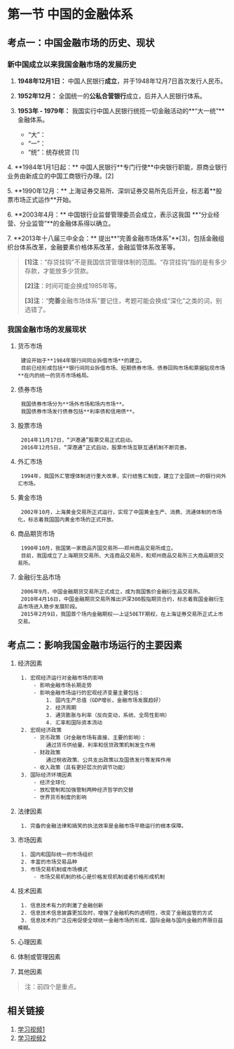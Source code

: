 # 第一节 中国的金融体系

## 考点一：中国金融市场的历史、现状

### 新中国成立以来我国金融市场的发展历史

1. **1948年12月1日：** 中国人民银行**成立**，并于1948年12月7日首次发行人民币。
2. **1952年12月：** 全国统一的**公私合营银行**成立，后并入人民银行体系。
3. **1953年 - 1979年：** 我国实行中国人民银行统揽一切金融活动的**“大一统”**金融体系。

	- “大”：
	- “一”：
	- “统”：统存统贷 [1]

<p>
4. **1984年1月1日起：** 中国人民银行**专门行使**中央银行职能，原商业银行业务由新成立的中国工商银行办理。[2]<p>
5.  **1990年12月：** 上海证券交易所、深圳证券交易所先后开业，标志着**股票市场正式运作**开始。<p>
6.  **2003年4月：** 中国银行业监督管理委员会成立，表示这我国 **“分业经营、分业监管”**的金融体系得以确立。<p>
7. **2013年十八届三中全会：** 提出**“完善金融市场体系”**[3]，包括金融组织台体系改革，金融要素价格体系改革，金融监管体系改革等。

> **[1]注**：“存贷挂钩”不是我国信贷管理体制的范围。“存贷挂钩”指的是有多少存款，才能放多少贷款。
> 
> **[2]注**：时间可能会换成1985年等。
> 
> **[3]注**：“**完善**金融市场体系”要记住，考题可能会换成“深化”之类的词，别选错了。


### 我国金融市场的发展现状
1. 货币市场

		建设开始于**1984年银行间同业拆借市场**的建立。
		目前已经形成包括**银行间同业拆借市场、短期债券市场、债券回购市场和票据贴现市场**在内的统一的货币市场格局。

2. 债券市场

		我国债券市场分为**场外市场和场内市场**。
		我国债券市场发行债券包括**利率债和信用债**。

3. 股票市场

		2014年11月17日，“沪港通”股票交易正式启动。
		2016年12月5日，“深港通”正式启动，股票市场互联互通机制不断完善。

4. 外汇市场

		1994年，我国外汇管理体制进行重大改革，实行结售汇制度，建立了全国统一的银行间外汇市场。

5. 黄金市场

		2002年10月，上海黄金交易所正式运行，实现了中国黄金生产、消费、流通体制的市场化，标志着我国国内黄金市场的正式开放。

6. 商品期货市场

		1990年10月，我国第一家商品齐国交易所——郑州商品交易所成立。
		目前，我国成立了上海期货交易所、大连商品交易所，和郑州商品交易所三大商品期货交易所。

7. 金融衍生品市场

		2006年9月，中国金融期货交易所正式成立，成为我国售价金融衍生品交易所。
		2010年4月16日，中国金融期货交易所推出沪深300股指期货合约，标志着我国金融衍生品市场进入稳步发展阶段。
		2015年2月9日，我国首个场内金融期权——上证50ETF期权，在上海证券交易所正式上市交易。

## 考点二：影响我国金融市场运行的主要因素

1. 经济因素

		1. 宏观经济运行对金融市场的影响
			- 影响金融市场长期走势
			- 影响金融市场运行的宏观经济变量主要包括：
				1. 国内生产总值（GDP增长，金融市场发展趋好）
				2. 经济周期
				3. 通货膨胀与利率（反向变动，系统、全局性影响）
				4. 汇率和国际资本流动
		2. 宏观经济政策
			- 货币政策（对金融市场有直接、主要的影响）：
				通过货币供给量、利率和信贷政策机制发生作用
			- 财政政策
				通过税收政策、公共支出政策以及国债发行等发挥作用
			- 收入政策（具有更好层次的调节功能）
		3. 国际经济环境因素
			- 经济全球化
			- 放松管制和加强管制两种经济哲学的交替
			- 世界货币制度的影响

2. 法律因素

		1. 完备的金融法律和搞笑的执法效率是金融市场平稳运行的根本保障。
 
3. 市场因素

		1. 国内和国际统一的市场组织
		2. 丰富的市场交易品种
		3. 市场交易机制或市场模式
			- 市场交易机制的核心是价格发现机制或者价格形成机制

4. 技术因素

		1. 信息技术有力的刺激了金融创新
		2. 信息技术信息披露更加及时，增强了金融机构的透明性，改变了金融监管的方式
		3. 信息技术的广泛应用促使全球统一金融市场的形成，国际金融与国内金融的界限日益模糊。

5. 心理因素
6. 体制或管理因素
7. 其他因素

> 注：前四个是重点。

## 相关链接
1. [学习视频1](https://www.bilibili.com/video/BV1Ab411V7iU?p=9)
2. [学习视频2](https://www.bilibili.com/video/BV1Ab411V7iU?p=7)























































